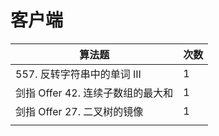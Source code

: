# 客户端

| 算法题                     | 次数 |
|-------------------------|----|
| 557\. 反转字符串中的单词 III     | 1  |
| 剑指 Offer 42\. 连续子数组的最大和 | 1  |
| 剑指 Offer 27\. 二叉树的镜像    | 1  |
|                         |    |
